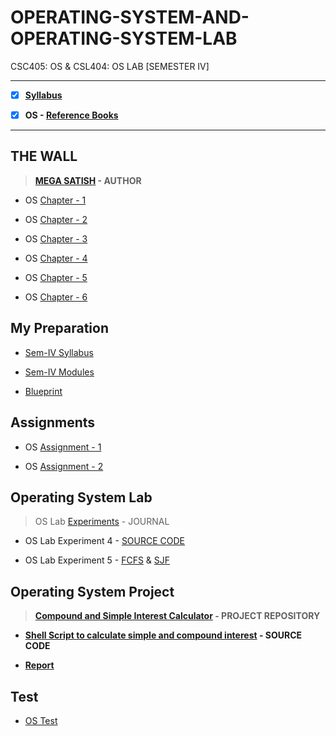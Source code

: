 # OPERATING-SYSTEM-AND-OPERATING-SYSTEM-LAB
 CSC405: OS & CSL404: OS LAB [SEMESTER IV]

---
 
 - [X] **[Syllabus](https://github.com/Amey-Thakur/OPERATING-SYSTEM-AND-OPERATING-SYSTEM-LAB/blob/main/SE-Comps_CBCGS_Syllabus.pdf)**
 
 - [X] **OS - [Reference Books](https://github.com/Amey-Thakur/OPERATING-SYSTEM-AND-OPERATING-SYSTEM-LAB/tree/main/Reference%20Books)**
 
---
 
## THE WALL
 
 >**[MEGA SATISH](https://github.com/msatmod) - AUTHOR**
 
 - OS [Chapter - 1](https://github.com/Amey-Thakur/OPERATING-SYSTEM-AND-OPERATING-SYSTEM-LAB/blob/main/THE%20WALL/OS_Chapter-1.pdf)
 
 - OS [Chapter - 2](https://github.com/Amey-Thakur/OPERATING-SYSTEM-AND-OPERATING-SYSTEM-LAB/blob/main/THE%20WALL/OS_Chapter-2.pdf)
 
 - OS [Chapter - 3](https://github.com/Amey-Thakur/OPERATING-SYSTEM-AND-OPERATING-SYSTEM-LAB/blob/main/THE%20WALL/OS_Chapter-3.pdf)
 
 - OS [Chapter - 4](https://github.com/Amey-Thakur/OPERATING-SYSTEM-AND-OPERATING-SYSTEM-LAB/blob/main/THE%20WALL/OS_Chapter-4.pdf)
 
 - OS [Chapter - 5](https://github.com/Amey-Thakur/OPERATING-SYSTEM-AND-OPERATING-SYSTEM-LAB/blob/main/THE%20WALL/OS_Chapter-5.pdf)
 
 - OS [Chapter - 6](https://github.com/Amey-Thakur/OPERATING-SYSTEM-AND-OPERATING-SYSTEM-LAB/blob/main/THE%20WALL/OS_Chapter-6.pdf)


## My Preparation
 
 - [Sem-IV Syllabus](https://github.com/Amey-Thakur/OPERATING-SYSTEM-AND-OPERATING-SYSTEM-LAB/blob/main/My%20Preparation/Syllabus.png)
 
 - [Sem-IV Modules](https://github.com/Amey-Thakur/OPERATING-SYSTEM-AND-OPERATING-SYSTEM-LAB/blob/main/My%20Preparation/Modules.png)
 
 - [Blueprint](https://github.com/Amey-Thakur/OPERATING-SYSTEM-AND-OPERATING-SYSTEM-LAB/blob/main/Blueprint%20(OS).png)


## Assignments
 
 - OS [Assignment - 1](https://github.com/Amey-Thakur/OPERATING-SYSTEM-AND-OPERATING-SYSTEM-LAB/blob/main/Assignments/OS_Assignment-2.pdf)
 
 - OS [Assignment - 2](https://github.com/Amey-Thakur/OPERATING-SYSTEM-AND-OPERATING-SYSTEM-LAB/blob/main/Assignments/OS_Assignment-3.pdf)
 
 
## Operating System Lab
 
 >OS Lab [Experiments](https://github.com/Amey-Thakur/OPERATING-SYSTEM-AND-OPERATING-SYSTEM-LAB/blob/main/OS%20Lab/PRACTICAL%20LAB.pdf) - JOURNAL
 
 - OS Lab Experiment 4 - [SOURCE CODE](https://github.com/Amey-Thakur/OPERATING-SYSTEM-AND-OPERATING-SYSTEM-LAB/blob/main/OS%20Lab/Experiment-4/Exp4.c)
 
 - OS Lab Experiment 5 - [FCFS](https://github.com/Amey-Thakur/OPERATING-SYSTEM-AND-OPERATING-SYSTEM-LAB/blob/main/OS%20Lab/Experiment-5/FCFS.py) & [SJF](https://github.com/Amey-Thakur/OPERATING-SYSTEM-AND-OPERATING-SYSTEM-LAB/blob/main/OS%20Lab/Experiment-5/SJF.py)
 

## Operating System Project
 
 >**[Compound and Simple Interest Calculator](https://github.com/Amey-Thakur/SIMPLE-AND-COMPOUND-INTEREST-CALCULATOR) - PROJECT REPOSITORY**
  
 - **[Shell Script to calculate simple and compound interest](https://github.com/Amey-Thakur/SIMPLE-AND-COMPOUND-INTEREST-CALCULATOR/blob/main/Simple_%26_Compound_Interest_Calculator.sh) - SOURCE CODE**
 
 - **[Report](https://github.com/Amey-Thakur/OPERATING-SYSTEM-LAB/blob/main/Compound%20and%20Simple%20Interest%20Calculator%20Report.pdf)**

## Test
 
 - [OS Test](https://github.com/Amey-Thakur/OPERATING-SYSTEM-AND-OPERATING-SYSTEM-LAB/blob/main/OS_Test_B-50.pdf)
